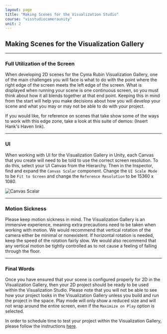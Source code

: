 ```yaml
---
layout: page
title: "Making Scenes for the Visualization Studio"
course: "visstudiocameraunity"
unit: 2
---
```


## Making Scenes for the Visualization Gallery

---

### Full Utilization of the Screen

When developing 2D scenes for the Cyma Rubin Visualization Gallery, one of the main challenges you will face is what to do with the point where the right edge of the screen meets the left edge of the screen. What is displayed when running your scene is one continuous screen, so you must think about how it all blends together at that end point. Keeping this in mind from the start will help you make decisions about how you will develop your scene and what you may or may not be able to do with your project.

If you would like, for reference on scenes that take show some of the ways to work with this edge zone, take a look at this suite of demos: (Insert Hank's Haven link).

---

### UI

When working with UI for the Visualization Gallery in Unity, each Canvas that you create will need to be told to use the correct screen resolution. To do this, select your UI Canvas from the Hierarchy. Then in the Inspector, find and expand the ```Canvas Scalar``` component. Change the ```UI Scale Mode``` to be ```Fit to Screen``` and change the ```Reference Resolution``` to be 15360 x 1080.

![Canvas Scalar](images/CanvasScalar.png)

---

### Motion Sickness

Please keep motion sickness in mind. The Visualization Gallery is an immersive experience, meaning extra precautions need to be taken when working with motion. We would recommend that vertical rotation of the camera either be minimal or nonexistent. If horizontal rotation is needed, keep the speed of the rotation fairly slow. We would also recommend that any vertical motion be tightly controlled as to not cause a feeling of falling through the floor.

---

### Final Words

Once you have ensured that your scene is configured properly for 2D in the Visualization Gallery, then your 2D project should be ready to be used within the Visualization Studio. Please note that you will not be able to see how your project looks in the Visualization Gallery unless you build and run the project in the space. Play mode will only show a reduced size and will not wrap around the entire screen, even if the ```Maximize on Play``` option is selected. 

In order to schedule time to test your project within the Visualization Gallery, please follow the instructions [here](https://go.ncsu.edu/libraries_hts_request).
